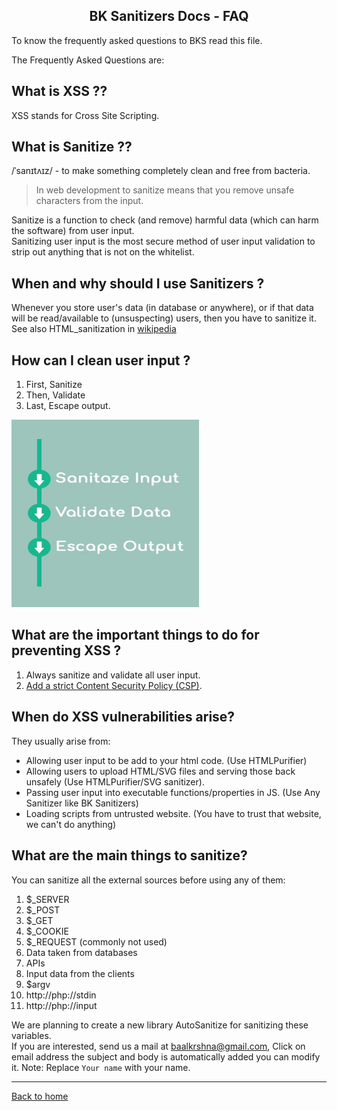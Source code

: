 <h2 align="center">BK Sanitizers Docs - FAQ</h2>

<link rel="stylesheet" href="https://puneetgopinath.github.io/Sanitizers/css/main.css" />

To know the frequently asked questions to BKS read this file.

The Frequently Asked Questions are:

## What is XSS ??

XSS stands for Cross Site Scripting.

## What is Sanitize ??

/ˈsanɪtʌɪz/ - to make something completely clean and free from bacteria.<br>

> In web development to sanitize means that you remove unsafe characters from the input.

Sanitize is a function to check (and remove) harmful data (which can harm the software) from user input.<br>
Sanitizing user input is the most secure method of user input validation to strip out anything that is not on the whitelist.<br>

## When and why should I use Sanitizers ?

Whenever you store user's data (in database or anywhere), or if that data will be read/available to (unsuspecting) users, then you have to sanitize it.<br>
See also HTML_sanitization in
[wikipedia](https://en.m.wikipedia.org/wiki/HTML_sanitization)<br>

## How can I clean user input ?

1. First, Sanitize
2. Then, Validate
3. Last, Escape output.

<img src="../gif/Sanitize.jpg" alt="Validating process image" style="width:300;height:300;" height="300" width="300" />

## What are the important things to do for preventing XSS ?

1. Always sanitize and validate all user input.
2. [Add a strict Content Security Policy (CSP)](https://web.dev/strict-csp/).

## When do XSS vulnerabilities arise?

They usually arise from:

 * Allowing user input to be add to your html code. (Use HTMLPurifier)
 * Allowing users to upload HTML/SVG files and serving those back unsafely (Use HTMLPurifier/SVG sanitizer).
 * Passing user input into executable functions/properties in JS. (Use Any Sanitizer like BK Sanitizers)
 * Loading scripts from untrusted website. (You have to trust that website, we can't do anything)

## What are the main things to sanitize?

You can sanitize all the external sources before using any of them:

1. $_SERVER
2. $_POST
3. $_GET
4. $_COOKIE
5. $_REQUEST (commonly not used)
6. Data taken from databases
7. APIs
8. Input data from the clients
9. $argv
10. http://php://stdin
11. http://php://input

We are planning to create a new library AutoSanitize for sanitizing these variables.<br>
If you are interested, send us a mail at [baalkrshna@gmail.com](mailto:baalkrshna@gmail.com\&subject=I%20am%20interested%20in%20AutoSanitize%20library\&cc=\&bcc=\&body=Hi%20BKS%20maintainers%21%0D%0AI%20am%20interested%20in%20AutoSanitize%20library%0D%0A%0D%0AThank%20you%2C%0D%0AYour%20name), Click on email address the subject and body is automatically added you can modify it. Note: Replace `Your name` with your name.

---------------------------------------------------------------------

[Back to home](README.md)
